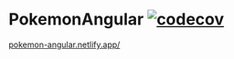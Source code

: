 # PokemonAngular [![codecov](https://codecov.io/gh/botika/hey-angular/branch/master/graph/badge.svg?token=PGLA896T38)](https://codecov.io/gh/botika/hey-angular)

[pokemon-angular.netlify.app/](https://pokemon-angular.netlify.app/)
